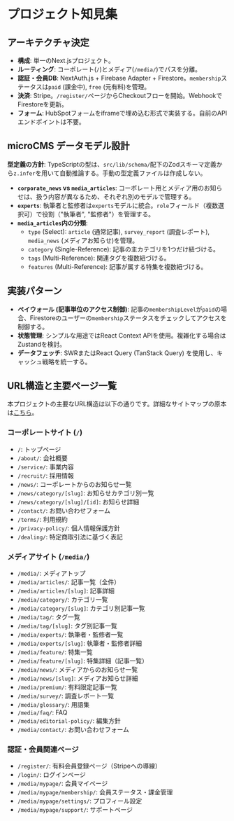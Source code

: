 # プロジェクト知見集

## アーキテクチャ決定

- **構成**: 単一のNext.jsプロジェクト。
- **ルーティング**: コーポレート(`/`)とメディア(`/media/`)でパスを分離。
- **認証・会員DB**: NextAuth.js + Firebase Adapter + Firestore。`membership`ステータスは`paid` (課金中), `free` (元有料)を管理。
- **決済**: Stripe。`/register/`ページからCheckoutフローを開始。WebhookでFirestoreを更新。
- **フォーム**: HubSpotフォームをiframeで埋め込む形式で実装する。自前のAPIエンドポイントは不要。

## microCMS データモデル設計

**型定義の方針**: TypeScriptの型は、`src/lib/schema/`配下のZodスキーマ定義から`z.infer`を用いて自動推論する。手動の型定義ファイルは作成しない。

- **`corporate_news` vs `media_articles`**: コーポレート用とメディア用のお知らせは、扱う内容が異なるため、それぞれ別のモデルで管理する。
- **`experts`**: 執筆者と監修者は`experts`モデルに統合。`role`フィールド（複数選択可）で役割（"執筆者", "監修者"）を管理する。
- **`media_articles`内の分類**:
  - `type` (Select): `article` (通常記事), `survey_report` (調査レポート), `media_news` (メディアお知らせ)を管理。
  - `category` (Single-Reference): 記事の主カテゴリを1つだけ紐づける。
  - `tags` (Multi-Reference): 関連タグを複数紐づける。
  - `features` (Multi-Reference): 記事が属する特集を複数紐づける。

## 実装パターン

- **ペイウォール (記事単位のアクセス制御)**: 記事の`membershipLevel`が`paid`の場合、Firestoreのユーザーの`membership`ステータスをチェックしてアクセスを制御する。
- **状態管理**: シンプルな用途ではReact Context APIを使用。複雑化する場合はZustandを検討。
- **データフェッチ**: SWRまたはReact Query (TanStack Query) を使用し、キャッシュ戦略を統一する。

## URL構造と主要ページ一覧

本プロジェクトの主要なURL構造は以下の通りです。詳細なサイトマップの原本は[こちら](ここにスプレッドシートへのリンクを貼る)。

### コーポレートサイト (`/`)

- `/`: トップページ
- `/about/`: 会社概要
- `/service/`: 事業内容
- `/recruit/`: 採用情報
- `/news/`: コーポレートからのお知らせ一覧
- `/news/category/[slug]`: お知らせカテゴリ別一覧
- `/news/category/[slug]/[id]`: お知らせ詳細
- `/contact/`: お問い合わせフォーム
- `/terms/`: 利用規約
- `/privacy-policy/`: 個人情報保護方針
- `/dealing/`: 特定商取引法に基づく表記

### メディアサイト (`/media/`)

- `/media/`: メディアトップ
- `/media/articles/`: 記事一覧（全件）
- `/media/articles/[slug]`: 記事詳細
- `/media/category/`: カテゴリ一覧
- `/media/category/[slug]`: カテゴリ別記事一覧
- `/media/tag/`: タグ一覧
- `/media/tag/[slug]`: タグ別記事一覧
- `/media/experts/`: 執筆者・監修者一覧
- `/media/experts/[slug]`: 執筆者・監修者詳細
- `/media/feature/`: 特集一覧
- `/media/feature/[slug]`: 特集詳細（記事一覧）
- `/media/news/`: メディアからのお知らせ一覧
- `/media/news/[slug]`: メディアお知らせ詳細
- `/media/premium/`: 有料限定記事一覧
- `/media/survey/`: 調査レポート一覧
- `/media/glossary/`: 用語集
- `/media/faq/`: FAQ
- `/media/editorial-policy/`: 編集方針
- `/media/contact/`: お問い合わせフォーム

### 認証・会員関連ページ

- `/register/`: 有料会員登録ページ（Stripeへの導線）
- `/login/`: ログインページ
- `/media/mypage/`: 会員マイページ
- `/media/mypage/membership/`: 会員ステータス・課金管理
- `/media/mypage/settings/`: プロフィール設定
- `/media/mypage/support/`: サポートページ
